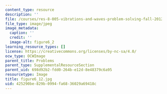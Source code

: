 ```yaml
---
content_type: resource
description: ''
file: /courses/res-8-005-vibrations-and-waves-problem-solving-fall-2012/425290be829b0994fa6836029a69418c_figure6_2.jpg
file_type: image/jpeg
image_metadata:
  caption: ''
  credit: ''
  image-alt: figure6_2
learning_resource_types: []
license: https://creativecommons.org/licenses/by-nc-sa/4.0/
ocw_type: OCWImage
parent_title: Problems
parent_type: SupplementalResourceSection
parent_uid: 698d92b2-fdd0-264b-e12d-8e48379c6a95
resourcetype: Image
title: figure6_12.jpg
uid: 425290be-829b-0994-fa68-36029a69418c
---
```

